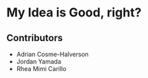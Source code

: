 # My Idea is Good, right?

## Contributors

- Adrian Cosme-Halverson
- Jordan Yamada
- Rhea Mimi Carillo
